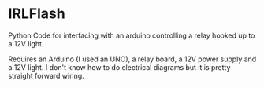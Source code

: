# IRLFlash
Python Code for interfacing with an arduino controlling a relay hooked up to a 12V light

Requires an Arduino (I used an UNO), a relay board, a 12V power supply and a 12V light.
I don't know how to do electrical diagrams but it is pretty straight forward wiring.
